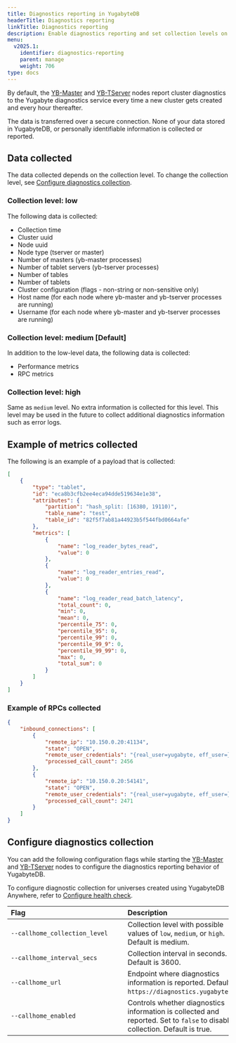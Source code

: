 ```yaml
---
title: Diagnostics reporting in YugabyteDB
headerTitle: Diagnostics reporting
linkTitle: Diagnostics reporting
description: Enable diagnostics reporting and set collection levels on YB-Master and YB-TServer nodes.
menu:
  v2025.1:
    identifier: diagnostics-reporting
    parent: manage
    weight: 706
type: docs
---
```


By default, the [YB-Master](../../reference/configuration/yb-master/) and [YB-TServer](../../reference/configuration/yb-tserver/) nodes report cluster diagnostics to the Yugabyte diagnostics service every time a new cluster gets created and every hour thereafter.

The data is transferred over a secure connection. None of your data stored in YugabyteDB, or personally identifiable information is collected or reported.

## Data collected

The data collected depends on the collection level. To change the collection level, see [Configure diagnostics collection](#configure-diagnostics-collection).

### Collection level: low

The following data is collected:

- Collection time
- Cluster uuid
- Node uuid
- Node type (tserver or master)
- Number of masters (yb-master processes)
- Number of tablet servers (yb-tserver processes)
- Number of tables
- Number of tablets
- Cluster configuration (flags - non-string or non-sensitive only)
- Host name (for each node where yb-master and yb-tserver processes are running)
- Username (for each node where yb-master and yb-tserver processes are running)

### Collection level: medium [Default]

In addition to the low-level data, the following data is collected:

- Performance metrics
- RPC metrics

### Collection level: high

Same as `medium` level. No extra information is collected for this level. This level may be used in the future to collect additional diagnostics information such as error logs.

## Example of metrics collected

The following is an example of a payload that is collected:

```output.json
[
    {
        "type": "tablet",
        "id": "eca8b3cfb2ee4eca94dde519634e1e38",
        "attributes": {
            "partition": "hash_split: [16380, 19110)",
            "table_name": "test",
            "table_id": "82f5f7ab81a44923b5f544fbd0664afe"
        },
        "metrics": [
            {
                "name": "log_reader_bytes_read",
                "value": 0
            },
            {
                "name": "log_reader_entries_read",
                "value": 0
            },
            {
                "name": "log_reader_read_batch_latency",
                "total_count": 0,
                "min": 0,
                "mean": 0,
                "percentile_75": 0,
                "percentile_95": 0,
                "percentile_99": 0,
                "percentile_99_9": 0,
                "percentile_99_99": 0,
                "max": 0,
                "total_sum": 0
            }
        ]
    }
]
```

### Example of RPCs collected

```output.json
{
    "inbound_connections": [
        {
            "remote_ip": "10.150.0.20:41134",
            "state": "OPEN",
            "remote_user_credentials": "{real_user=yugabyte, eff_user=}",
            "processed_call_count": 2456
        },
        {
            "remote_ip": "10.150.0.20:54141",
            "state": "OPEN",
            "remote_user_credentials": "{real_user=yugabyte, eff_user=}",
            "processed_call_count": 2471
        }
    ]
}
```

## Configure diagnostics collection

You can add the following configuration flags while starting the [YB-Master](../../reference/configuration/yb-master/) and [YB-TServer](../../reference/configuration/yb-tserver/) nodes to configure the diagnostics reporting behavior of YugabyteDB.

To configure diagnostic collection for universes created using YugabyteDB Anywhere, refer to [Configure health check](../../yugabyte-platform/alerts-monitoring/set-up-alerts-health-check/#configure-health-check).

| <div style="width:250px">Flag</div> | Description |
| :--- | :---------- |
| `--callhome_collection_level` |  Collection level with possible values of `low`, `medium`, or `high`. Default is medium. |
| `--callhome_interval_secs` | Collection interval in seconds. Default is 3600. |
| `--callhome_url` | Endpoint where diagnostics information is reported. Default is `https://diagnostics.yugabyte.com`. |
| `--callhome_enabled` | Controls whether diagnostics information is collected and reported. Set to `false` to disable collection. Default is true. |
